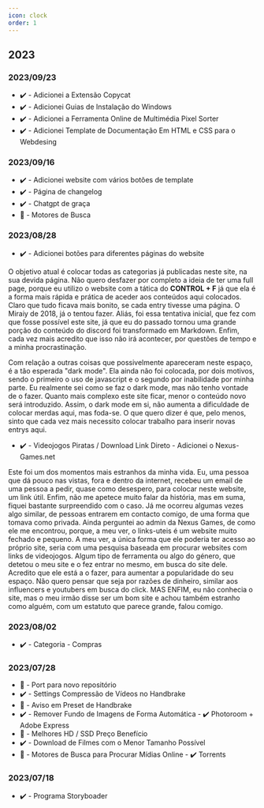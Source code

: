 ```yaml
---
icon: clock
order: 1
---
```


## 2023

### 2023/09/23

- ✔️ - Adicionei a Extensão Copycat
- ✔️ - Adicionei Guias de Instalação do Windows
- ✔️ - Adicionei a Ferramenta Online de Multimédia Pixel Sorter
- ✔️ - Adicionei Template de Documentação Em HTML e CSS para o Webdesing

### 2023/09/16

- ✔️ - Adicionei website com vários botões de template 
- ✔️ - Página de changelog 
- ✔️ - Chatgpt de graça
- 🚧 - Motores de Busca


### 2023/08/28

* ✔️ - Adicionei botões para diferentes páginas do website

O objetivo atual é colocar todas as categorias já publicadas neste site, na sua devida página. Não quero desfazer por completo a ideia de ter uma full page, porque eu utilizo o website com a tática do **CONTROL + F** já que ela é a forma mais rápida e prática de aceder aos conteúdos aqui colocados. Claro que tudo ficava mais bonito, se cada entry tivesse uma página. O Miraiy de 2018, já o tentou fazer. Aliás, foi essa tentativa inicial, que fez com que fosse possível este site, já que eu do passado tornou uma grande porção do conteúdo do discord foi transformado em Markdown. Enfim, cada vez mais acredito que isso não irá acontecer, por questões de tempo e a minha procrastinação.

Com relação a outras coisas que possivelmente apareceram neste espaço, é a tão esperada "dark mode". Ela ainda não foi colocada, por dois motivos, sendo o primeiro o uso de javascript e o segundo por inabilidade por minha parte. Eu realmente sei como se faz o dark mode, mas não tenho vontade de o fazer. Quanto mais complexo este site ficar, menor o conteúdo novo será introduzido. Assim, o dark mode em si, não aumenta a dificuldade de colocar merdas aqui, mas foda-se. O que quero dizer é que, pelo menos, sinto que cada vez mais necessito colocar trabalho para inserir novas entrys aqui.

* ✔️ - Videojogos Piratas / Download Link Direto - Adicionei o Nexus-Games.net

Este foi um dos momentos mais estranhos da minha vida. Eu, uma pessoa que dá pouco nas vistas, fora e dentro da internet, recebeu um email de uma pessoa a pedir, quase como desespero, para colocar neste website, um link útil. Enfim, não me apetece muito falar da história, mas em suma, fiquei bastante surpreendido com o caso. Já me ocorreu algumas vezes algo similar, de pessoas entrarem em contacto comigo, de uma forma que tomava como privada. Ainda perguntei ao admin da Nexus Games, de como ele me encontrou, porque, a meu ver, o links-uteis é um website muito fechado e pequeno. A meu ver, a única forma que ele poderia ter acesso ao próprio site, seria com uma pesquisa baseada em procurar websites com links de videojogos. Algum tipo de ferramenta ou algo do género, que detetou o meu site e o fez entrar no mesmo, em busca do site dele. Acredito que ele está a o fazer, para aumentar a popularidade do seu espaço. Não quero pensar que seja por razões de dinheiro, similar aos influencers e youtubers em busca do click. MAS ENFIM, eu não conhecia o site, mas o meu irmão disse ser um bom site e achou também estranho como alguém, com um estatuto que parece grande, falou comigo.

### 2023/08/02

* ✔️ - Categoria - Compras

### 2023/07/28

* 🚧 - Port para novo repositório
* ✔️ - Settings Compressão de Vídeos no Handbrake
* 🚧 - Aviso em Preset de Handbrake
* ✔️ - Remover Fundo de Imagens de Forma Automática - ✔️ Photoroom + Adobe Express
* 🚧 - Melhores HD / SSD Preço Benefício
* ✔️ - Download de Filmes com o Menor Tamanho Possível
* 🚧 - Motores de Busca para Procurar Mídias Online - ✔️ Torrents

### 2023/07/18

* ✔️ - Programa Storyboader